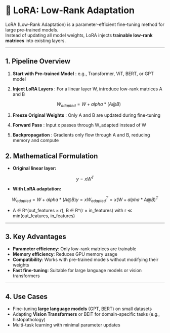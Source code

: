 # 🔹 LoRA: Low-Rank Adaptation

LoRA (Low-Rank Adaptation) is a parameter-efficient fine-tuning method for large pre-trained models.  
Instead of updating all model weights, LoRA injects **trainable low-rank matrices** into existing layers.

---

## 1. Pipeline Overview

1. **Start with Pre-trained Model** : e.g., Transformer, ViT, BERT, or GPT model
2. **Inject LoRA Layers** : 
For a linear layer W, introduce low-rank matrices A and B
   ```math
   W_{adapted} = W + alpha * (A @ B)

3. **Freeze Original Weights** : 
Only A and B are updated during fine-tuning

4. **Forward Pass** : 
Input x passes through W_adapted instead of W

5. **Backpropagation** : 
Gradients only flow through A and B, reducing memory and compute


## 2. Mathematical Formulation

- **Original linear layer:**
``` math
y = x W^T
```

- **With LoRA adaptation:**
```math
W_{adapted} = W + alpha * (A @ B)


y = x W_{adapted}^T = x (W + alpha * A @ B)^T
```
- A ∈ R^(out_features × r), B ∈ R^(r × in_features) with r ≪ min(out_features, in_features)

---

## 3. Key Advantages

- **Parameter efficiency**: Only low-rank matrices are trainable  
- **Memory efficiency**: Reduces GPU memory usage  
- **Compatibility**: Works with pre-trained models without modifying their weights  
- **Fast fine-tuning**: Suitable for large language models or vision transformers

---

## 4. Use Cases

- Fine-tuning **large language models** (GPT, BERT) on small datasets  
- Adapting **Vision Transformers** or BEiT for domain-specific tasks (e.g., histopathology)  
- Multi-task learning with minimal parameter updates

